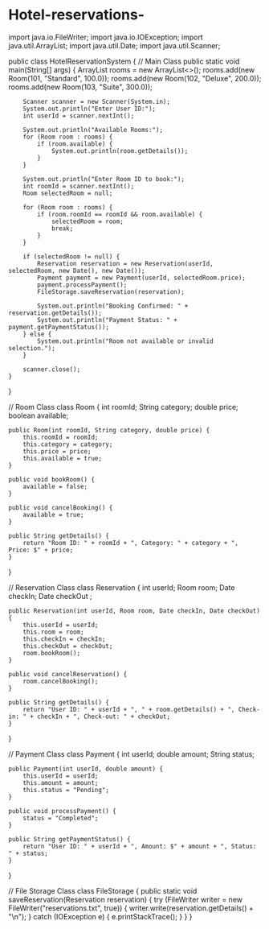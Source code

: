 # Hotel-reservations-
import java.io.FileWriter;
import java.io.IOException;
import java.util.ArrayList;
import java.util.Date;
import java.util.Scanner;

public class HotelReservationSystem {  // Main Class
    public static void main(String[] args) {
        ArrayList<Room> rooms = new ArrayList<>();
        rooms.add(new Room(101, "Standard", 100.0));
        rooms.add(new Room(102, "Deluxe", 200.0));
        rooms.add(new Room(103, "Suite", 300.0));

        Scanner scanner = new Scanner(System.in);
        System.out.println("Enter User ID:");
        int userId = scanner.nextInt();

        System.out.println("Available Rooms:");
        for (Room room : rooms) {
            if (room.available) {
                System.out.println(room.getDetails());
            }
        }

        System.out.println("Enter Room ID to book:");
        int roomId = scanner.nextInt();
        Room selectedRoom = null;

        for (Room room : rooms) {
            if (room.roomId == roomId && room.available) {
                selectedRoom = room;
                break;
            }
        }

        if (selectedRoom != null) {
            Reservation reservation = new Reservation(userId, selectedRoom, new Date(), new Date());
            Payment payment = new Payment(userId, selectedRoom.price);
            payment.processPayment();
            FileStorage.saveReservation(reservation);

            System.out.println("Booking Confirmed: " + reservation.getDetails());
            System.out.println("Payment Status: " + payment.getPaymentStatus());
        } else {
            System.out.println("Room not available or invalid selection.");
        }

        scanner.close();
    }
}

// Room Class
class Room {
    int roomId;
    String category;
    double price;
    boolean available;

    public Room(int roomId, String category, double price) {
        this.roomId = roomId;
        this.category = category;
        this.price = price;
        this.available = true;
    }

    public void bookRoom() {
        available = false;
    }

    public void cancelBooking() {
        available = true;
    }

    public String getDetails() {
        return "Room ID: " + roomId + ", Category: " + category + ", Price: $" + price;
    }
}

// Reservation Class
class Reservation {
    int userId;
    Room room;
    Date checkIn;
    Date checkOut ;

    public Reservation(int userId, Room room, Date checkIn, Date checkOut) {
        this.userId = userId;
        this.room = room;
        this.checkIn = checkIn;
        this.checkOut = checkOut;
        room.bookRoom();
    }

    public void cancelReservation() {
        room.cancelBooking();
    }

    public String getDetails() {
        return "User ID: " + userId + ", " + room.getDetails() + ", Check-in: " + checkIn + ", Check-out: " + checkOut;
    }
}

// Payment Class
class Payment {
    int userId;
    double amount;
    String status;

    public Payment(int userId, double amount) {
        this.userId = userId;
        this.amount = amount;
        this.status = "Pending";
    }

    public void processPayment() {
        status = "Completed";
    }

    public String getPaymentStatus() {
        return "User ID: " + userId + ", Amount: $" + amount + ", Status: " + status;
    }
}

// File Storage Class
class FileStorage {
    public static void saveReservation(Reservation reservation) {
        try (FileWriter writer = new FileWriter("reservations.txt", true)) {
            writer.write(reservation.getDetails() + "\n");
        } catch (IOException e) {
            e.printStackTrace();
        }
    }
}

